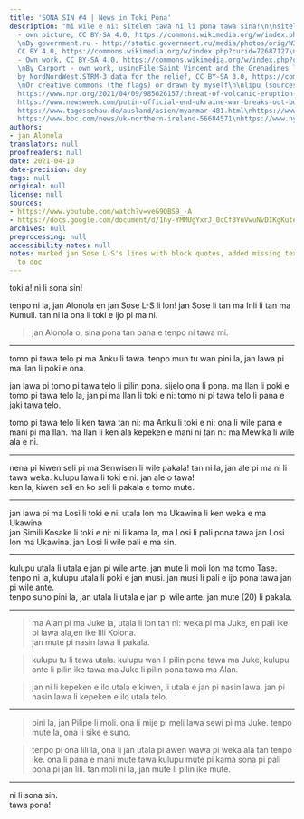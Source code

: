 ```yaml
---
title: 'SONA SIN #4 | News in Toki Pona'
description: "mi wile e ni: sitelen tawa ni li pona tawa sina!\n\nsitelen: \nBy PolizeiBerlin
  - own picture, CC BY-SA 4.0, https://commons.wikimedia.org/w/index.php?curid=100022285\n
  \nBy government.ru - http://static.government.ru/media/photos/orig/W3GA78Q5BQLJARph45cr0ii8CYI93HwA.png,
  CC BY 4.0, https://commons.wikimedia.org/w/index.php?curid=72687127\n\nBy Dim Grits
  - Own work, CC BY-SA 4.0, https://commons.wikimedia.org/w/index.php?curid=4617984\n
  \nBy Carport - own work, usingFile:Saint Vincent and the Grenadines location map.svg
  by NordNordWest.STRM-3 data for the relief, CC BY-SA 3.0, https://commons.wikimedia.org/w/index.php?curid=23501870\n
  \nOr creative commons (the flags) or drawn by myself\n\nlipu (sources):\nhttps://edition.cnn.com/2021/04/09/asia/south-korea-iran-tanker-intl-hnk/index.html\n\
  https://www.npr.org/2021/04/09/985626157/threat-of-volcanic-eruption-forces-residents-to-flee-st-vincent?t=1617961796006\n\
  https://www.newsweek.com/putin-official-end-ukraine-war-breaks-out-border-russia-1582074\n\
  https://www.tagesschau.de/ausland/asien/myanmar-481.html\nhttps://www.wsj.com/articles/riots-in-northern-ireland-spurred-by-brexit-crime-and-covid-19-restrictions-11617900072,\n\
  https://www.bbc.com/news/uk-northern-ireland-56684571\nhttps://www.nytimes.com/2021/04/09/obituaries/prince-philip-dead.html"
authors:
- jan Alonola
translators: null
proofreaders: null
date: 2021-04-10
date-precision: day
tags: null
original: null
license: null
sources:
- https://www.youtube.com/watch?v=veG9QBS9_-A
- https://docs.google.com/document/d/1hy-YMMUgYxrJ_0cCf3YuVwuNvDIKgKute7OrfCiuscI/edit
archives: null
preprocessing: null
accessibility-notes: null
notes: marked jan Sose L-S's lines with block quotes, added missing text from video
  to doc
---
```


toki a! ni li sona sin!

tenpo ni la, jan Alonola en jan Sose L-S li lon! jan Sose li tan ma Inli li tan ma Kumuli. tan ni la ona li toki e ijo pi ma ni.

> jan Alonola o, sina pona tan pana e tenpo ni tawa mi.

---

<!-- https://edition.cnn.com/2021/04/09/asia/south-korea-iran-tanker-intl-hnk/index.html -->

tomo pi tawa telo pi ma Anku li tawa. tenpo mun tu wan pini la, jan lawa pi ma Ilan li poki e ona.

jan lawa pi tomo pi tawa telo li pilin pona. sijelo ona li pona. ma Ilan li poki e tomo pi tawa telo la, jan pi ma Ilan li toki e ni: tomo ni pi tawa telo li pana e jaki tawa telo.

tomo pi tawa telo li ken tawa tan ni: ma Anku li toki e ni: ona li wile pana e mani pi ma Ilan. ma Ilan li ken ala kepeken e mani ni tan ni: ma Mewika li wile ala e ni.

---

<!-- https://www.npr.org/2021/04/09/985626157/threat-of-volcanic-eruption-forces-residents-to-flee-st-vincent?t=1617961796006 -->

nena pi kiwen seli pi ma Senwisen li wile pakala! tan ni la, jan ale pi ma ni li tawa weka. kulupu lawa li toki e ni: jan ale o tawa!  
ken la, kiwen seli en ko seli li pakala e tomo mute.

---

<!-- https://www.newsweek.com/putin-official-end-ukraine-war-breaks-out-border-russia-1582074 -->

jan lawa pi ma Losi li toki e ni: utala lon ma Ukawina li ken weka e ma Ukawina.  
jan Simili Kosake li toki e ni: ni li kama la, ma Losi li pali pona tawa jan Losi lon ma Ukawina. jan Losi li wile pali e ma sin.

---

<!-- https://www.tagesschau.de/ausland/asien/myanmar-481.html -->

kulupu utala li utala e jan pi wile ante. jan mute li moli lon ma tomo Tase. tenpo ni la, kulupu utala li poki e jan musi. jan musi li pali e ijo pona tawa jan pi wile ante.  
tenpo suno pini la, jan utala li utala e jan pi wile ante. jan mute (20) li pakala.

---

<!-- https://www.wsj.com/articles/riots-in-northern-ireland-spurred-by-brexit-crime-and-covid-19-restrictions-11617900072,
https://www.bbc.com/news/uk-northern-ireland-56684571 -->

> ma Alan pi ma Juke la, utala li lon tan ni: weka pi ma Juke, en pali ike pi lawa ala,en ike lili Kolona.  
> jan mute pi nasin lawa li pakala.

> kulupu tu li tawa utala. kulupu wan li pilin pona tawa ma Juke, kulupu ante li pilin ike tawa ma Juke li pilin pona tawa ma Alan.

> jan ni li kepeken e ilo utala e kiwen, li utala e jan pi nasin lawa. jan pi nasin lawa li kepeken e ilo utala telo.

---

<!-- https://www.nytimes.com/2021/04/09/obituaries/prince-philip-dead.html -->

> pini la, jan Pilipe li moli. ona li mije pi meli lawa sewi pi ma Juke. tenpo mute la, ona li sike e suno.

> tenpo pi ona lili la, ona li jan utala pi awen wawa pi weka ala tan tenpo ike. ona li pana e mani mute tawa kulupu mute pi kama sona pi pali pona pi jan lili. tan moli ni la, jan mute li pilin ike mute.

---

ni li sona sin.  
tawa pona!
